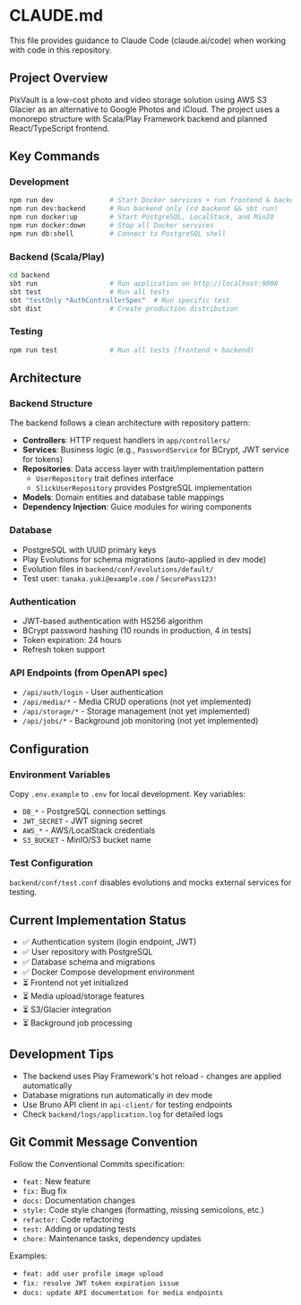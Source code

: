 # CLAUDE.md

This file provides guidance to Claude Code (claude.ai/code) when working with code in this repository.

## Project Overview

PixVault is a low-cost photo and video storage solution using AWS S3 Glacier as an alternative to Google Photos and iCloud. The project uses a monorepo structure with Scala/Play Framework backend and planned React/TypeScript frontend.

## Key Commands

### Development
```bash
npm run dev              # Start Docker services + run frontend & backend
npm run dev:backend      # Run backend only (cd backend && sbt run)
npm run docker:up        # Start PostgreSQL, LocalStack, and MinIO
npm run docker:down      # Stop all Docker services
npm run db:shell         # Connect to PostgreSQL shell
```

### Backend (Scala/Play)
```bash
cd backend
sbt run                  # Run application on http://localhost:9000
sbt test                 # Run all tests
sbt "testOnly *AuthControllerSpec"  # Run specific test
sbt dist                 # Create production distribution
```

### Testing
```bash
npm run test             # Run all tests (frontend + backend)
```

## Architecture

### Backend Structure
The backend follows a clean architecture with repository pattern:
- **Controllers**: HTTP request handlers in `app/controllers/`
- **Services**: Business logic (e.g., `PasswordService` for BCrypt, JWT service for tokens)
- **Repositories**: Data access layer with trait/implementation pattern
  - `UserRepository` trait defines interface
  - `SlickUserRepository` provides PostgreSQL implementation
- **Models**: Domain entities and database table mappings
- **Dependency Injection**: Guice modules for wiring components

### Database
- PostgreSQL with UUID primary keys
- Play Evolutions for schema migrations (auto-applied in dev mode)
- Evolution files in `backend/conf/evolutions/default/`
- Test user: `tanaka.yuki@example.com` / `SecurePass123!`

### Authentication
- JWT-based authentication with HS256 algorithm
- BCrypt password hashing (10 rounds in production, 4 in tests)
- Token expiration: 24 hours
- Refresh token support

### API Endpoints (from OpenAPI spec)
- `/api/auth/login` - User authentication
- `/api/media/*` - Media CRUD operations (not yet implemented)
- `/api/storage/*` - Storage management (not yet implemented)
- `/api/jobs/*` - Background job monitoring (not yet implemented)

## Configuration

### Environment Variables
Copy `.env.example` to `.env` for local development. Key variables:
- `DB_*` - PostgreSQL connection settings
- `JWT_SECRET` - JWT signing secret
- `AWS_*` - AWS/LocalStack credentials
- `S3_BUCKET` - MinIO/S3 bucket name

### Test Configuration
`backend/conf/test.conf` disables evolutions and mocks external services for testing.

## Current Implementation Status
- ✅ Authentication system (login endpoint, JWT)
- ✅ User repository with PostgreSQL
- ✅ Database schema and migrations
- ✅ Docker Compose development environment
- ⏳ Frontend not yet initialized
- ⏳ Media upload/storage features
- ⏳ S3/Glacier integration
- ⏳ Background job processing

## Development Tips
- The backend uses Play Framework's hot reload - changes are applied automatically
- Database migrations run automatically in dev mode
- Use Bruno API client in `api-client/` for testing endpoints
- Check `backend/logs/application.log` for detailed logs

## Git Commit Message Convention
Follow the Conventional Commits specification:
- `feat:` New feature
- `fix:` Bug fix
- `docs:` Documentation changes
- `style:` Code style changes (formatting, missing semicolons, etc.)
- `refactor:` Code refactoring
- `test:` Adding or updating tests
- `chore:` Maintenance tasks, dependency updates

Examples:
- `feat: add user profile image upload`
- `fix: resolve JWT token expiration issue`
- `docs: update API documentation for media endpoints`
